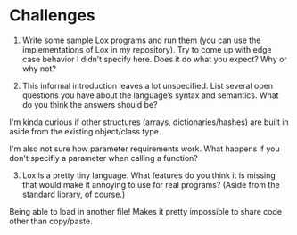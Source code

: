 # Challenges

1. Write some sample Lox programs and run them (you can use the implementations of Lox in my repository). Try to come up with edge case behavior I didn’t specify here. Does it do what you expect? Why or why not?

2. This informal introduction leaves a lot unspecified. List several open questions you have about the language’s syntax and semantics. What do you think the answers should be?

I'm kinda curious if other structures (arrays, dictionaries/hashes) are built in aside from the existing object/class type.

I'm also not sure how parameter requirements work. What happens if you don't specifiy a parameter when calling a function?

3. Lox is a pretty tiny language. What features do you think it is missing that would make it annoying to use for real programs? (Aside from the standard library, of course.)

Being able to load in another file! Makes it pretty impossible to share code other than copy/paste.
